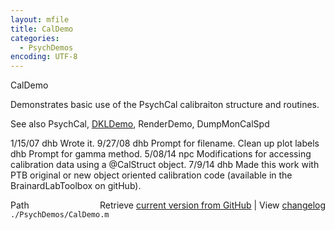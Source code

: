 ```yaml
---
layout: mfile
title: CalDemo
categories:
  - PsychDemos
encoding: UTF-8
---
```


CalDemo

Demonstrates basic use of the PsychCal calibraiton structure and routines.

See also PsychCal, [DKLDemo](/docs/DKLDemo), RenderDemo, DumpMonCalSpd

1/15/07 dhb     Wrote it.
9/27/08   dhb     Prompt for filename.  Clean up plot labels
          dhb     Prompt for gamma method.
5/08/14   npc     Modifications for accessing calibration data using a @CalStruct object.
7/9/14    dhb     Made this work with PTB original or new object oriented
                  calibration code \(available in the BrainardLabToolbox on gitHub\).


<div class="code_header" style="text-align:right;">
  <span style="float:left;">Path&nbsp;&nbsp;</span> <span class="counter">Retrieve <a href=
  "https://raw.github.com/Psychtoolbox-3/Psychtoolbox-3/beta/./PsychDemos/CalDemo.m">current version from GitHub</a> | View <a href=
  "https://github.com/Psychtoolbox-3/Psychtoolbox-3/commits/beta/./PsychDemos/CalDemo.m">changelog</a></span>
</div>
<div class="code">
  <code>./PsychDemos/CalDemo.m</code>
</div>
